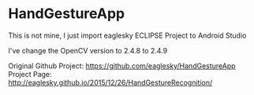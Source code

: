 # HandGestureApp

This is not mine, I just import eaglesky ECLIPSE Project to Android Studio

I've change the OpenCV version to 2.4.8 to 2.4.9

Original Github Project: https://github.com/eaglesky/HandGestureApp
Project Page: http://eaglesky.github.io/2015/12/26/HandGestureRecognition/